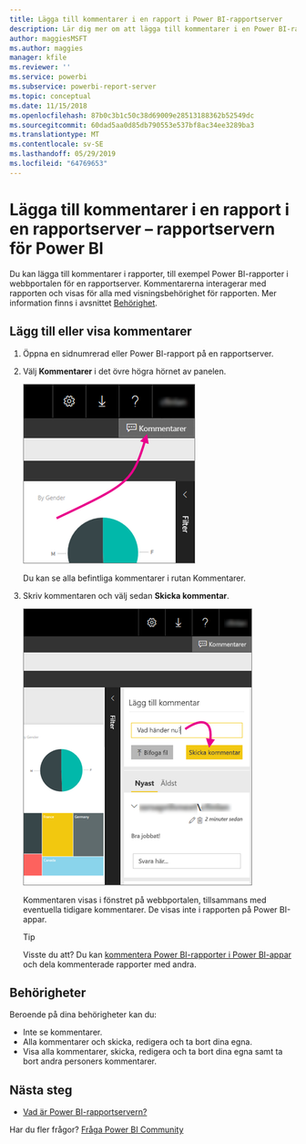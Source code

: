 ```yaml
---
title: Lägga till kommentarer i en rapport i Power BI-rapportserver
description: Lär dig mer om att lägga till kommentarer i en Power BI-rapport eller en sidnumrerad rapport på en rapportserver för Power BI eller SQL Server Reporting Services.
author: maggiesMSFT
ms.author: maggies
manager: kfile
ms.reviewer: ''
ms.service: powerbi
ms.subservice: powerbi-report-server
ms.topic: conceptual
ms.date: 11/15/2018
ms.openlocfilehash: 87b0c3b1c50c38d69009e28513188362b52549dc
ms.sourcegitcommit: 60dad5aa0d85db790553e537bf8ac34ee3289ba3
ms.translationtype: MT
ms.contentlocale: sv-SE
ms.lasthandoff: 05/29/2019
ms.locfileid: "64769653"
---
```

# <a name="add-comments-to-a-report-in-a-report-server---power-bi-report-server"></a>Lägga till kommentarer i en rapport i en rapportserver – rapportservern för Power BI

Du kan lägga till kommentarer i rapporter, till exempel Power BI-rapporter i webbportalen för en rapportserver. Kommentarerna interagerar med rapporten och visas för alla med visningsbehörighet för rapporten. Mer information finns i avsnittet [Behörighet](#permissions).

## <a name="add-or-view-comments"></a>Lägg till eller visa kommentarer

1. Öppna en sidnumrerad eller Power BI-rapport på en rapportserver.
2. Välj **Kommentarer** i det övre högra hörnet av panelen.

    ![Välj kommentarer](media/add-comments/report-server-web-portal-comments-button.png)

    Du kan se alla befintliga kommentarer i rutan Kommentarer.
3. Skriv kommentaren och välj sedan **Skicka kommentar**.

    ![Skicka kommentar](media/add-comments/report-server-web-portal-comments-pane.png)

    Kommentaren visas i fönstret på webbportalen, tillsammans med eventuella tidigare kommentarer. De visas inte i rapporten på Power BI-appar.

   > [!TIP]
   > Visste du att? Du kan [kommentera Power BI-rapporter i Power BI-appar](../consumer/mobile/mobile-annotate-and-share-a-tile-from-the-mobile-apps.md) och dela kommenterade rapporter med andra.

## <a name="permissions"></a>Behörigheter

Beroende på dina behörigheter kan du:

* Inte se kommentarer.
* Alla kommentarer och skicka, redigera och ta bort dina egna.
* Visa alla kommentarer, skicka, redigera och ta bort dina egna samt ta bort andra personers kommentarer.

## <a name="next-steps"></a>Nästa steg
* [Vad är Power BI-rapportservern?](get-started.md)  

Har du fler frågor? [Fråga Power BI Community](https://community.powerbi.com/)

